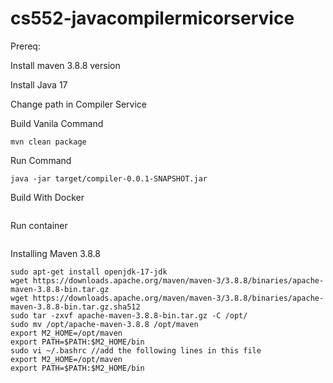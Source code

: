 
# cs552-javacompilermicorservice

Prereq:

Install maven 3.8.8 version 

Install Java 17 

Change path in Compiler Service

Build Vanila Command 

```
mvn clean package 
```
Run Command 
```
java -jar target/compiler-0.0.1-SNAPSHOT.jar
```

Build With Docker 
```
```
Run container 
```
```


Installing Maven 3.8.8

```
sudo apt-get install openjdk-17-jdk
wget https://downloads.apache.org/maven/maven-3/3.8.8/binaries/apache-maven-3.8.8-bin.tar.gz
wget https://downloads.apache.org/maven/maven-3/3.8.8/binaries/apache-maven-3.8.8-bin.tar.gz.sha512
sudo tar -zxvf apache-maven-3.8.8-bin.tar.gz -C /opt/
sudo mv /opt/apache-maven-3.8.8 /opt/maven
export M2_HOME=/opt/maven
export PATH=$PATH:$M2_HOME/bin
sudo vi ~/.bashrc //add the following lines in this file
export M2_HOME=/opt/maven
export PATH=$PATH:$M2_HOME/bin
```